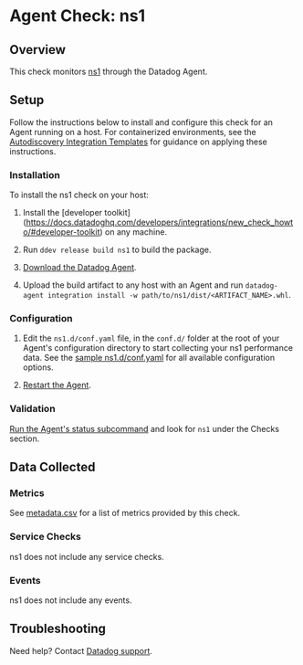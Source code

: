 # Agent Check: ns1

## Overview

This check monitors [ns1][1] through the Datadog Agent.

## Setup

Follow the instructions below to install and configure this check for an Agent running on a host. For containerized environments, see the [Autodiscovery Integration Templates][2] for guidance on applying these instructions.

### Installation

To install the ns1 check on your host:


1. Install the [developer toolkit]
(https://docs.datadoghq.com/developers/integrations/new_check_howto/#developer-toolkit)
 on any machine.

2. Run `ddev release build ns1` to build the package.

3. [Download the Datadog Agent](https://app.datadoghq.com/account/settings#agent).

4. Upload the build artifact to any host with an Agent and
 run `datadog-agent integration install -w
 path/to/ns1/dist/<ARTIFACT_NAME>.whl`.

### Configuration

1. Edit the `ns1.d/conf.yaml` file, in the `conf.d/` folder at the root of your Agent's configuration directory to start collecting your ns1 performance data. See the [sample ns1.d/conf.yaml][3] for all available configuration options.

2. [Restart the Agent][4].

### Validation

[Run the Agent's status subcommand][5] and look for `ns1` under the Checks section.

## Data Collected

### Metrics

See [metadata.csv][6] for a list of metrics provided by this check.

### Service Checks

ns1 does not include any service checks.

### Events

ns1 does not include any events.

## Troubleshooting

Need help? Contact [Datadog support][7].

[1]: **LINK_TO_INTEGRATION_SITE**
[2]: https://docs.datadoghq.com/agent/kubernetes/integrations/
[3]: https://github.com/DataDog/integrations-extras/blob/master/ns1/datadog_checks/ns1/data/conf.yaml.example
[4]: https://docs.datadoghq.com/agent/guide/agent-commands/#start-stop-and-restart-the-agent
[5]: https://docs.datadoghq.com/agent/guide/agent-commands/#agent-status-and-information
[6]: https://github.com/DataDog/integrations-extras/blob/master/ns1/metadata.csv
[7]: https://docs.datadoghq.com/help/
